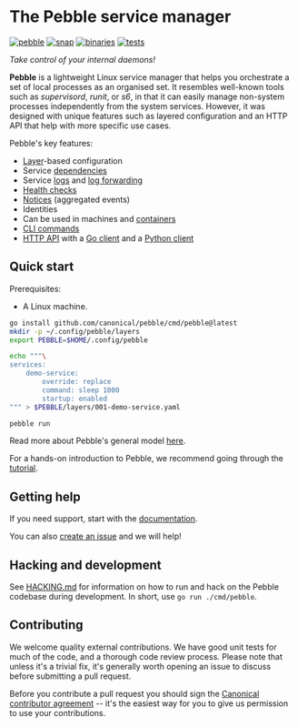 # The Pebble service manager

[![pebble](https://snapcraft.io/pebble/badge.svg)](https://snapcraft.io/pebble)
[![snap](https://github.com/canonical/pebble/actions/workflows/snap.yml/badge.svg)](https://github.com/canonical/pebble/actions/workflows/snap.yml)
[![binaries](https://github.com/canonical/pebble/actions/workflows/binaries.yml/badge.svg)](https://github.com/canonical/pebble/actions/workflows/binaries.yml)
[![tests](https://github.com/canonical/pebble/actions/workflows/tests.yml/badge.svg)](https://github.com/canonical/pebble/actions/workflows/tests.yml)

_Take control of your internal daemons!_

**Pebble** is a lightweight Linux service manager that helps you orchestrate a set of local processes as an organised set. It resembles well-known tools such as _supervisord_, _runit_, or _s6_, in that it can easily manage non-system processes independently from the system services. However, it was designed with unique features such as layered configuration and an HTTP API that help with more specific use cases.

Pebble's key features:

- [Layer](https://canonical-pebble.readthedocs-hosted.com/en/latest/reference/layers/)-based configuration
- Service [dependencies](https://canonical-pebble.readthedocs-hosted.com/en/latest/explanation/service-dependencies/)
- Service [logs](https://canonical-pebble.readthedocs-hosted.com/en/latest/reference/cli-commands/logs/) and [log forwarding](https://canonical-pebble.readthedocs-hosted.com/en/latest/reference/log-forwarding/)
- [Health checks](https://canonical-pebble.readthedocs-hosted.com/en/latest/reference/health-checks/)
- [Notices](https://canonical-pebble.readthedocs-hosted.com/en/latest/reference/notices/) (aggregated events)
- Identities
- Can be used in machines and [containers](https://canonical-pebble.readthedocs-hosted.com/en/latest/reference/pebble-in-containers/)
- [CLI commands](https://canonical-pebble.readthedocs-hosted.com/en/latest/reference/cli-commands/cli-commands/)
- [HTTP API](https://canonical-pebble.readthedocs-hosted.com/en/latest/explanation/api-and-clients/) with a [Go client](https://pkg.go.dev/github.com/canonical/pebble/client) and a [Python client](https://github.com/canonical/operator/blob/main/ops/pebble.py)

## Quick start

Prerequisites:

- A Linux machine.

```bash
go install github.com/canonical/pebble/cmd/pebble@latest
mkdir -p ~/.config/pebble/layers
export PEBBLE=$HOME/.config/pebble

echo """\
services:
    demo-service:
        override: replace
        command: sleep 1000
        startup: enabled
""" > $PEBBLE/layers/001-demo-service.yaml

pebble run
```

Read more about Pebble's general model [here](https://canonical-pebble.readthedocs-hosted.com/en/latest/explanation/general-model/).

For a hands-on introduction to Pebble, we recommend going through the [tutorial](https://canonical-pebble.readthedocs-hosted.com/en/latest/tutorial/getting-started/).

## Getting help

If you need support, start with the [documentation](https://canonical-pebble.readthedocs-hosted.com/en/latest/).

You can also [create an issue](https://github.com/canonical/pebble/issues/new) and we will help!

## Hacking and development

See [HACKING.md](HACKING.md) for information on how to run and hack on the Pebble codebase during development. In short, use `go run ./cmd/pebble`.

## Contributing

We welcome quality external contributions. We have good unit tests for much of the code, and a thorough code review process. Please note that unless it's a trivial fix, it's generally worth opening an issue to discuss before submitting a pull request.

Before you contribute a pull request you should sign the [Canonical contributor agreement](https://ubuntu.com/legal/contributors) -- it's the easiest way for you to give us permission to use your contributions.
